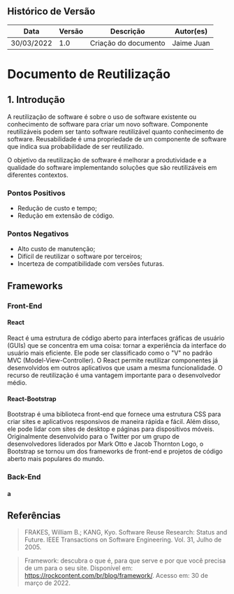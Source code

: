 ## Histórico de Versão

| Data       | Versão | Descrição                         | Autor(es)    |
| ---------- | ------ | --------------------------------- | ------------ |
| 30/03/2022 | 1.0    | Criação do documento              | Jaime Juan |

# Documento de Reutilização

## 1. Introdução

A reutilização de software é sobre o uso de software existente ou conhecimento de software para criar um novo software. Componente reutilizáveis podem ser tanto software reutilizável quanto conhecimento de software. Reusabilidade é uma propriedade de um componente de software que indica sua probabilidade de ser reutilizado.

O objetivo da reutilização de software é melhorar a produtividade e a qualidade do software implementando soluções que são reutilizáveis ​​em diferentes contextos.

### Pontos Positivos

* Redução de custo e tempo;
* Redução em extensão de código.

### Pontos Negativos

* Alto custo de manutenção;
* Difícil de reutilizar o software por terceiros;
* Incerteza de compatibilidade com versões futuras.

## Frameworks

### Front-End

#### React

React é uma estrutura de código aberto para interfaces gráficas de usuário (GUIs) que se concentra em uma coisa: tornar a experiência da interface do usuário mais eficiente. Ele pode ser classificado como o "V" no padrão MVC (Model-View-Controller). O React permite reutilizar componentes já desenvolvidos em outros aplicativos que usam a mesma funcionalidade. O recurso de reutilização é uma vantagem importante para o desenvolvedor médio.

#### React-Bootstrap

Bootstrap é uma biblioteca front-end que fornece uma estrutura CSS para criar sites e aplicativos responsivos de maneira rápida e fácil. Além disso, ele pode lidar com sites de desktop e páginas para dispositivos móveis. Originalmente desenvolvido para o Twitter por um grupo de desenvolvedores liderados por Mark Otto e Jacob Thornton Logo, o Bootstrap se tornou um dos frameworks de front-end e projetos de código aberto mais populares do mundo.

### Back-End

#### a

## Referências

> FRAKES, William B.; KANG, Kyo. Software Reuse Research: Status and Future. IEEE Transactions on Software Engineering. Vol. 31, Julho de 2005.

> Framework: descubra o que é, para que serve e por que você precisa de um para o seu site. Disponível em: <https://rockcontent.com/br/blog/framework/>. Acesso em: 30 de março de 2022. 